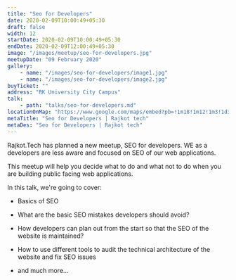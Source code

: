 ```yaml
---
title: "Seo for Developers"
date: 2020-02-09T10:00:49+05:30
draft: false
width: 12
startDate: 2020-02-09T10:00:49+05:30
endDate: 2020-02-09T12:00:49+05:30
image: "/images/meetup/seo-for-developers.jpg"
meetupDate: "09 February 2020"
gallery:
    - name: "/images/seo-for-developers/image1.jpg"
    - name: "/images/seo-for-developers/image2.jpg"
buyTicket: ""
address: "RK University City Campus"
talk: 
    - path: "talks/seo-for-developers.md"
locationOnMap: "https://www.google.com/maps/embed?pb=!1m18!1m12!1m3!1d3692.4238969546304!2d70.75028447511475!3d22.261926944285523!2m3!1f0!2f0!3f0!3m2!1i1024!2i768!4f13.1!3m3!1m2!1s0x3959cbaf9787c173%3A0x8f107a3a70a8ad61!2sRK%20University%20City%20Campus!5e0!3m2!1sen!2sin!4v1704881177360!5m2!1sen!2sin"  
metaTitle: "Seo for Developers | Rajkot tech"
metaDes: "Seo for Developers | Rajkot tech"
---
```


Rajkot.Tech has planned a new meetup, SEO for developers. WE as a developers are less aware and focused on SEO of our web applications.

This meetup will help you decide what to do and what not to do when you are building public facing web applications.

In this talk, we're going to cover:

- Basics of SEO

- What are the basic SEO mistakes developers should avoid?

- How developers can plan out from the start so that the SEO of the website is maintained?

- How to use different tools to audit the technical architecture of the website and fix SEO issues

- and much more...

